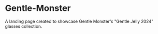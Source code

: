 # Gentle-Monster
A landing page created to showcase Gentle Monster's "Gentle Jelly 2024" glasses collection.
